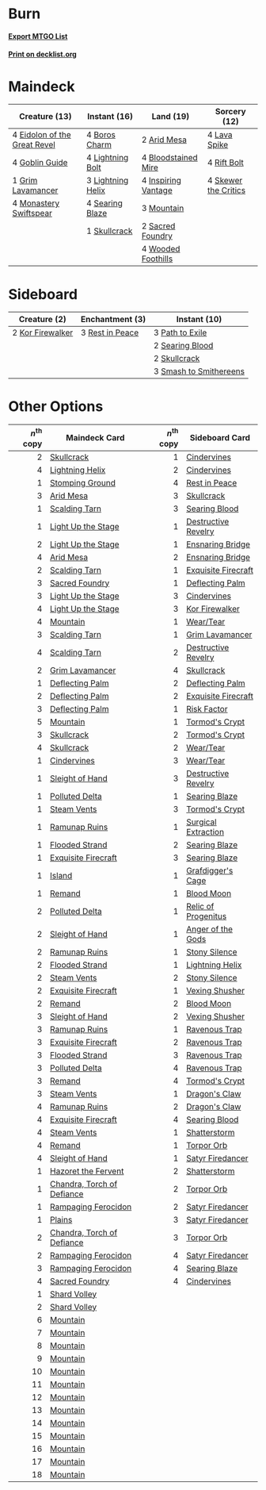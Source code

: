 # Burn

#### [Export MTGO List](../collection/Burn/Burn.txt)
#### [Print on decklist.org](http://decklist.org/?deckmain=2%09Arid%20Mesa%0A4%09Bloodstained%20Mire%0A4%09Boros%20Charm%0A4%09Eidolon%20of%20the%20Great%20Revel%0A4%09Goblin%20Guide%0A1%09Grim%20Lavamancer%0A4%09Inspiring%20Vantage%0A4%09Lava%20Spike%0A4%09Lightning%20Bolt%0A3%09Lightning%20Helix%0A4%09Monastery%20Swiftspear%0A3%09Mountain%0A4%09Rift%20Bolt%0A2%09Sacred%20Foundry%0A4%09Searing%20Blaze%0A4%09Skewer%20the%20Critics%0A1%09Skullcrack%0A4%09Wooded%20Foothills&deckside=2%09Kor%20Firewalker%0A3%09Path%20to%20Exile%0A3%09Rest%20in%20Peace%0A2%09Searing%20Blood%0A2%09Skullcrack%0A3%09Smash%20to%20Smithereens)
# Maindeck

|                                             Creature (13)                                             |                                        Instant (16)                                        |                                          Land (19)                                           |                                         Sorcery (12)                                          |
|-------------------------------------------------------------------------------------------------------|--------------------------------------------------------------------------------------------|----------------------------------------------------------------------------------------------|-----------------------------------------------------------------------------------------------|
|4 [Eidolon of the Great Revel](http://gatherer.wizards.com/Pages/Card/Details.aspx?multiverseid=442117)|4 [Boros Charm](http://gatherer.wizards.com/Pages/Card/Details.aspx?multiverseid=442188)    |2 [Arid Mesa](http://gatherer.wizards.com/Pages/Card/Details.aspx?multiverseid=405092)        |4 [Lava Spike](http://gatherer.wizards.com/Pages/Card/Details.aspx?multiverseid=79084)         |
|4 [Goblin Guide](http://gatherer.wizards.com/Pages/Card/Details.aspx?multiverseid=425921)              |4 [Lightning Bolt](http://gatherer.wizards.com/Pages/Card/Details.aspx?multiverseid=806)    |4 [Bloodstained Mire](http://gatherer.wizards.com/Pages/Card/Details.aspx?multiverseid=405094)|4 [Rift Bolt](http://gatherer.wizards.com/Pages/Card/Details.aspx?multiverseid=426589)         |
|1 [Grim Lavamancer](http://gatherer.wizards.com/Pages/Card/Details.aspx?multiverseid=430589)           |3 [Lightning Helix](http://gatherer.wizards.com/Pages/Card/Details.aspx?multiverseid=249386)|4 [Inspiring Vantage](http://gatherer.wizards.com/Pages/Card/Details.aspx?multiverseid=417819)|4 [Skewer the Critics](http://gatherer.wizards.com/Pages/Card/Details.aspx?multiverseid=457259)|
|4 [Monastery Swiftspear](http://gatherer.wizards.com/Pages/Card/Details.aspx?multiverseid=438706)      |4 [Searing Blaze](http://gatherer.wizards.com/Pages/Card/Details.aspx?multiverseid=270873)  |3 [Mountain](http://gatherer.wizards.com/Pages/Card/Details.aspx?multiverseid=439859)         |                                                                                               |
|                                                                                                       |1 [Skullcrack](http://gatherer.wizards.com/Pages/Card/Details.aspx?multiverseid=366238)     |2 [Sacred Foundry](http://gatherer.wizards.com/Pages/Card/Details.aspx?multiverseid=405106)   |                                                                                               |
|                                                                                                       |                                                                                            |4 [Wooded Foothills](http://gatherer.wizards.com/Pages/Card/Details.aspx?multiverseid=405116) |                                                                                               |


# Sideboard

|                                       Creature (2)                                        |                                     Enchantment (3)                                      |                                          Instant (10)                                           |
|-------------------------------------------------------------------------------------------|------------------------------------------------------------------------------------------|-------------------------------------------------------------------------------------------------|
|2 [Kor Firewalker](http://gatherer.wizards.com/Pages/Card/Details.aspx?multiverseid=442010)|3 [Rest in Peace](http://gatherer.wizards.com/Pages/Card/Details.aspx?multiverseid=442021)|3 [Path to Exile](http://gatherer.wizards.com/Pages/Card/Details.aspx?multiverseid=220511)       |
|                                                                                           |                                                                                          |2 [Searing Blood](http://gatherer.wizards.com/Pages/Card/Details.aspx?multiverseid=378483)       |
|                                                                                           |                                                                                          |2 [Skullcrack](http://gatherer.wizards.com/Pages/Card/Details.aspx?multiverseid=366238)          |
|                                                                                           |                                                                                          |3 [Smash to Smithereens](http://gatherer.wizards.com/Pages/Card/Details.aspx?multiverseid=397795)|


# Other Options

|*n*<sup>th</sup> copy|                                            Maindeck Card                                            |*n*<sup>th</sup> copy|                                        Sideboard Card                                        |
|--------------------:|-----------------------------------------------------------------------------------------------------|--------------------:|----------------------------------------------------------------------------------------------|
|                    2|[Skullcrack](http://gatherer.wizards.com/Pages/Card/Details.aspx?multiverseid=366238)                |                    1|[Cindervines](http://gatherer.wizards.com/Pages/Card/Details.aspx?multiverseid=457305)        |
|                    4|[Lightning Helix](http://gatherer.wizards.com/Pages/Card/Details.aspx?multiverseid=249386)           |                    2|[Cindervines](http://gatherer.wizards.com/Pages/Card/Details.aspx?multiverseid=457305)        |
|                    1|[Stomping Ground](http://gatherer.wizards.com/Pages/Card/Details.aspx?multiverseid=405110)           |                    4|[Rest in Peace](http://gatherer.wizards.com/Pages/Card/Details.aspx?multiverseid=442021)      |
|                    3|[Arid Mesa](http://gatherer.wizards.com/Pages/Card/Details.aspx?multiverseid=405092)                 |                    3|[Skullcrack](http://gatherer.wizards.com/Pages/Card/Details.aspx?multiverseid=366238)         |
|                    1|[Scalding Tarn](http://gatherer.wizards.com/Pages/Card/Details.aspx?multiverseid=405107)             |                    3|[Searing Blood](http://gatherer.wizards.com/Pages/Card/Details.aspx?multiverseid=378483)      |
|                    1|[Light Up the Stage](http://gatherer.wizards.com/Pages/Card/Details.aspx?multiverseid=457251)        |                    1|[Destructive Revelry](http://gatherer.wizards.com/Pages/Card/Details.aspx?multiverseid=373351)|
|                    2|[Light Up the Stage](http://gatherer.wizards.com/Pages/Card/Details.aspx?multiverseid=457251)        |                    1|[Ensnaring Bridge](http://gatherer.wizards.com/Pages/Card/Details.aspx?multiverseid=15866)    |
|                    4|[Arid Mesa](http://gatherer.wizards.com/Pages/Card/Details.aspx?multiverseid=405092)                 |                    2|[Ensnaring Bridge](http://gatherer.wizards.com/Pages/Card/Details.aspx?multiverseid=15866)    |
|                    2|[Scalding Tarn](http://gatherer.wizards.com/Pages/Card/Details.aspx?multiverseid=405107)             |                    1|[Exquisite Firecraft](http://gatherer.wizards.com/Pages/Card/Details.aspx?multiverseid=398513)|
|                    3|[Sacred Foundry](http://gatherer.wizards.com/Pages/Card/Details.aspx?multiverseid=405106)            |                    1|[Deflecting Palm](http://gatherer.wizards.com/Pages/Card/Details.aspx?multiverseid=386516)    |
|                    3|[Light Up the Stage](http://gatherer.wizards.com/Pages/Card/Details.aspx?multiverseid=457251)        |                    3|[Cindervines](http://gatherer.wizards.com/Pages/Card/Details.aspx?multiverseid=457305)        |
|                    4|[Light Up the Stage](http://gatherer.wizards.com/Pages/Card/Details.aspx?multiverseid=457251)        |                    3|[Kor Firewalker](http://gatherer.wizards.com/Pages/Card/Details.aspx?multiverseid=442010)     |
|                    4|[Mountain](http://gatherer.wizards.com/Pages/Card/Details.aspx?multiverseid=439859)                  |                    1|[Wear/Tear](http://gatherer.wizards.com/Pages/Card/Details.aspx?multiverseid=368950)          |
|                    3|[Scalding Tarn](http://gatherer.wizards.com/Pages/Card/Details.aspx?multiverseid=405107)             |                    1|[Grim Lavamancer](http://gatherer.wizards.com/Pages/Card/Details.aspx?multiverseid=430589)    |
|                    4|[Scalding Tarn](http://gatherer.wizards.com/Pages/Card/Details.aspx?multiverseid=405107)             |                    2|[Destructive Revelry](http://gatherer.wizards.com/Pages/Card/Details.aspx?multiverseid=373351)|
|                    2|[Grim Lavamancer](http://gatherer.wizards.com/Pages/Card/Details.aspx?multiverseid=430589)           |                    4|[Skullcrack](http://gatherer.wizards.com/Pages/Card/Details.aspx?multiverseid=366238)         |
|                    1|[Deflecting Palm](http://gatherer.wizards.com/Pages/Card/Details.aspx?multiverseid=386516)           |                    2|[Deflecting Palm](http://gatherer.wizards.com/Pages/Card/Details.aspx?multiverseid=386516)    |
|                    2|[Deflecting Palm](http://gatherer.wizards.com/Pages/Card/Details.aspx?multiverseid=386516)           |                    2|[Exquisite Firecraft](http://gatherer.wizards.com/Pages/Card/Details.aspx?multiverseid=398513)|
|                    3|[Deflecting Palm](http://gatherer.wizards.com/Pages/Card/Details.aspx?multiverseid=386516)           |                    1|[Risk Factor](http://gatherer.wizards.com/Pages/Card/Details.aspx?multiverseid=452863)        |
|                    5|[Mountain](http://gatherer.wizards.com/Pages/Card/Details.aspx?multiverseid=439859)                  |                    1|[Tormod's Crypt](http://gatherer.wizards.com/Pages/Card/Details.aspx?multiverseid=389723)     |
|                    3|[Skullcrack](http://gatherer.wizards.com/Pages/Card/Details.aspx?multiverseid=366238)                |                    2|[Tormod's Crypt](http://gatherer.wizards.com/Pages/Card/Details.aspx?multiverseid=389723)     |
|                    4|[Skullcrack](http://gatherer.wizards.com/Pages/Card/Details.aspx?multiverseid=366238)                |                    2|[Wear/Tear](http://gatherer.wizards.com/Pages/Card/Details.aspx?multiverseid=368950)          |
|                    1|[Cindervines](http://gatherer.wizards.com/Pages/Card/Details.aspx?multiverseid=457305)               |                    3|[Wear/Tear](http://gatherer.wizards.com/Pages/Card/Details.aspx?multiverseid=368950)          |
|                    1|[Sleight of Hand](http://gatherer.wizards.com/Pages/Card/Details.aspx?multiverseid=25557)            |                    3|[Destructive Revelry](http://gatherer.wizards.com/Pages/Card/Details.aspx?multiverseid=373351)|
|                    1|[Polluted Delta](http://gatherer.wizards.com/Pages/Card/Details.aspx?multiverseid=405104)            |                    1|[Searing Blaze](http://gatherer.wizards.com/Pages/Card/Details.aspx?multiverseid=270873)      |
|                    1|[Steam Vents](http://gatherer.wizards.com/Pages/Card/Details.aspx?multiverseid=405109)               |                    3|[Tormod's Crypt](http://gatherer.wizards.com/Pages/Card/Details.aspx?multiverseid=389723)     |
|                    1|[Ramunap Ruins](http://gatherer.wizards.com/Pages/Card/Details.aspx?multiverseid=430870)             |                    1|[Surgical Extraction](http://gatherer.wizards.com/Pages/Card/Details.aspx?multiverseid=397706)|
|                    1|[Flooded Strand](http://gatherer.wizards.com/Pages/Card/Details.aspx?multiverseid=405098)            |                    2|[Searing Blaze](http://gatherer.wizards.com/Pages/Card/Details.aspx?multiverseid=270873)      |
|                    1|[Exquisite Firecraft](http://gatherer.wizards.com/Pages/Card/Details.aspx?multiverseid=398513)       |                    3|[Searing Blaze](http://gatherer.wizards.com/Pages/Card/Details.aspx?multiverseid=270873)      |
|                    1|[Island](http://gatherer.wizards.com/Pages/Card/Details.aspx?multiverseid=439857)                    |                    1|[Grafdigger's Cage](http://gatherer.wizards.com/Pages/Card/Details.aspx?multiverseid=278452)  |
|                    1|[Remand](http://gatherer.wizards.com/Pages/Card/Details.aspx?multiverseid=380255)                    |                    1|[Blood Moon](http://gatherer.wizards.com/Pages/Card/Details.aspx?multiverseid=45386)          |
|                    2|[Polluted Delta](http://gatherer.wizards.com/Pages/Card/Details.aspx?multiverseid=405104)            |                    1|[Relic of Progenitus](http://gatherer.wizards.com/Pages/Card/Details.aspx?multiverseid=174824)|
|                    2|[Sleight of Hand](http://gatherer.wizards.com/Pages/Card/Details.aspx?multiverseid=25557)            |                    1|[Anger of the Gods](http://gatherer.wizards.com/Pages/Card/Details.aspx?multiverseid=438682)  |
|                    2|[Ramunap Ruins](http://gatherer.wizards.com/Pages/Card/Details.aspx?multiverseid=430870)             |                    1|[Stony Silence](http://gatherer.wizards.com/Pages/Card/Details.aspx?multiverseid=247425)      |
|                    2|[Flooded Strand](http://gatherer.wizards.com/Pages/Card/Details.aspx?multiverseid=405098)            |                    1|[Lightning Helix](http://gatherer.wizards.com/Pages/Card/Details.aspx?multiverseid=249386)    |
|                    2|[Steam Vents](http://gatherer.wizards.com/Pages/Card/Details.aspx?multiverseid=405109)               |                    2|[Stony Silence](http://gatherer.wizards.com/Pages/Card/Details.aspx?multiverseid=247425)      |
|                    2|[Exquisite Firecraft](http://gatherer.wizards.com/Pages/Card/Details.aspx?multiverseid=398513)       |                    1|[Vexing Shusher](http://gatherer.wizards.com/Pages/Card/Details.aspx?multiverseid=146016)     |
|                    2|[Remand](http://gatherer.wizards.com/Pages/Card/Details.aspx?multiverseid=380255)                    |                    2|[Blood Moon](http://gatherer.wizards.com/Pages/Card/Details.aspx?multiverseid=45386)          |
|                    3|[Sleight of Hand](http://gatherer.wizards.com/Pages/Card/Details.aspx?multiverseid=25557)            |                    2|[Vexing Shusher](http://gatherer.wizards.com/Pages/Card/Details.aspx?multiverseid=146016)     |
|                    3|[Ramunap Ruins](http://gatherer.wizards.com/Pages/Card/Details.aspx?multiverseid=430870)             |                    1|[Ravenous Trap](http://gatherer.wizards.com/Pages/Card/Details.aspx?multiverseid=197537)      |
|                    3|[Exquisite Firecraft](http://gatherer.wizards.com/Pages/Card/Details.aspx?multiverseid=398513)       |                    2|[Ravenous Trap](http://gatherer.wizards.com/Pages/Card/Details.aspx?multiverseid=197537)      |
|                    3|[Flooded Strand](http://gatherer.wizards.com/Pages/Card/Details.aspx?multiverseid=405098)            |                    3|[Ravenous Trap](http://gatherer.wizards.com/Pages/Card/Details.aspx?multiverseid=197537)      |
|                    3|[Polluted Delta](http://gatherer.wizards.com/Pages/Card/Details.aspx?multiverseid=405104)            |                    4|[Ravenous Trap](http://gatherer.wizards.com/Pages/Card/Details.aspx?multiverseid=197537)      |
|                    3|[Remand](http://gatherer.wizards.com/Pages/Card/Details.aspx?multiverseid=380255)                    |                    4|[Tormod's Crypt](http://gatherer.wizards.com/Pages/Card/Details.aspx?multiverseid=389723)     |
|                    3|[Steam Vents](http://gatherer.wizards.com/Pages/Card/Details.aspx?multiverseid=405109)               |                    1|[Dragon's Claw](http://gatherer.wizards.com/Pages/Card/Details.aspx?multiverseid=129527)      |
|                    4|[Ramunap Ruins](http://gatherer.wizards.com/Pages/Card/Details.aspx?multiverseid=430870)             |                    2|[Dragon's Claw](http://gatherer.wizards.com/Pages/Card/Details.aspx?multiverseid=129527)      |
|                    4|[Exquisite Firecraft](http://gatherer.wizards.com/Pages/Card/Details.aspx?multiverseid=398513)       |                    4|[Searing Blood](http://gatherer.wizards.com/Pages/Card/Details.aspx?multiverseid=378483)      |
|                    4|[Steam Vents](http://gatherer.wizards.com/Pages/Card/Details.aspx?multiverseid=405109)               |                    1|[Shatterstorm](http://gatherer.wizards.com/Pages/Card/Details.aspx?multiverseid=130370)       |
|                    4|[Remand](http://gatherer.wizards.com/Pages/Card/Details.aspx?multiverseid=380255)                    |                    1|[Torpor Orb](http://gatherer.wizards.com/Pages/Card/Details.aspx?multiverseid=233069)         |
|                    4|[Sleight of Hand](http://gatherer.wizards.com/Pages/Card/Details.aspx?multiverseid=25557)            |                    1|[Satyr Firedancer](http://gatherer.wizards.com/Pages/Card/Details.aspx?multiverseid=378480)   |
|                    1|[Hazoret the Fervent](http://gatherer.wizards.com/Pages/Card/Details.aspx?multiverseid=426838)       |                    2|[Shatterstorm](http://gatherer.wizards.com/Pages/Card/Details.aspx?multiverseid=130370)       |
|                    1|[Chandra, Torch of Defiance](http://gatherer.wizards.com/Pages/Card/Details.aspx?multiverseid=417683)|                    2|[Torpor Orb](http://gatherer.wizards.com/Pages/Card/Details.aspx?multiverseid=233069)         |
|                    1|[Rampaging Ferocidon](http://gatherer.wizards.com/Pages/Card/Details.aspx?multiverseid=435308)       |                    2|[Satyr Firedancer](http://gatherer.wizards.com/Pages/Card/Details.aspx?multiverseid=378480)   |
|                    1|[Plains](http://gatherer.wizards.com/Pages/Card/Details.aspx?multiverseid=439856)                    |                    3|[Satyr Firedancer](http://gatherer.wizards.com/Pages/Card/Details.aspx?multiverseid=378480)   |
|                    2|[Chandra, Torch of Defiance](http://gatherer.wizards.com/Pages/Card/Details.aspx?multiverseid=417683)|                    3|[Torpor Orb](http://gatherer.wizards.com/Pages/Card/Details.aspx?multiverseid=233069)         |
|                    2|[Rampaging Ferocidon](http://gatherer.wizards.com/Pages/Card/Details.aspx?multiverseid=435308)       |                    4|[Satyr Firedancer](http://gatherer.wizards.com/Pages/Card/Details.aspx?multiverseid=378480)   |
|                    3|[Rampaging Ferocidon](http://gatherer.wizards.com/Pages/Card/Details.aspx?multiverseid=435308)       |                    4|[Searing Blaze](http://gatherer.wizards.com/Pages/Card/Details.aspx?multiverseid=270873)      |
|                    4|[Sacred Foundry](http://gatherer.wizards.com/Pages/Card/Details.aspx?multiverseid=405106)            |                    4|[Cindervines](http://gatherer.wizards.com/Pages/Card/Details.aspx?multiverseid=457305)        |
|                    1|[Shard Volley](http://gatherer.wizards.com/Pages/Card/Details.aspx?multiverseid=152837)              |                     |                                                                                              |
|                    2|[Shard Volley](http://gatherer.wizards.com/Pages/Card/Details.aspx?multiverseid=152837)              |                     |                                                                                              |
|                    6|[Mountain](http://gatherer.wizards.com/Pages/Card/Details.aspx?multiverseid=439859)                  |                     |                                                                                              |
|                    7|[Mountain](http://gatherer.wizards.com/Pages/Card/Details.aspx?multiverseid=439859)                  |                     |                                                                                              |
|                    8|[Mountain](http://gatherer.wizards.com/Pages/Card/Details.aspx?multiverseid=439859)                  |                     |                                                                                              |
|                    9|[Mountain](http://gatherer.wizards.com/Pages/Card/Details.aspx?multiverseid=439859)                  |                     |                                                                                              |
|                   10|[Mountain](http://gatherer.wizards.com/Pages/Card/Details.aspx?multiverseid=439859)                  |                     |                                                                                              |
|                   11|[Mountain](http://gatherer.wizards.com/Pages/Card/Details.aspx?multiverseid=439859)                  |                     |                                                                                              |
|                   12|[Mountain](http://gatherer.wizards.com/Pages/Card/Details.aspx?multiverseid=439859)                  |                     |                                                                                              |
|                   13|[Mountain](http://gatherer.wizards.com/Pages/Card/Details.aspx?multiverseid=439859)                  |                     |                                                                                              |
|                   14|[Mountain](http://gatherer.wizards.com/Pages/Card/Details.aspx?multiverseid=439859)                  |                     |                                                                                              |
|                   15|[Mountain](http://gatherer.wizards.com/Pages/Card/Details.aspx?multiverseid=439859)                  |                     |                                                                                              |
|                   16|[Mountain](http://gatherer.wizards.com/Pages/Card/Details.aspx?multiverseid=439859)                  |                     |                                                                                              |
|                   17|[Mountain](http://gatherer.wizards.com/Pages/Card/Details.aspx?multiverseid=439859)                  |                     |                                                                                              |
|                   18|[Mountain](http://gatherer.wizards.com/Pages/Card/Details.aspx?multiverseid=439859)                  |                     |                                                                                              |

